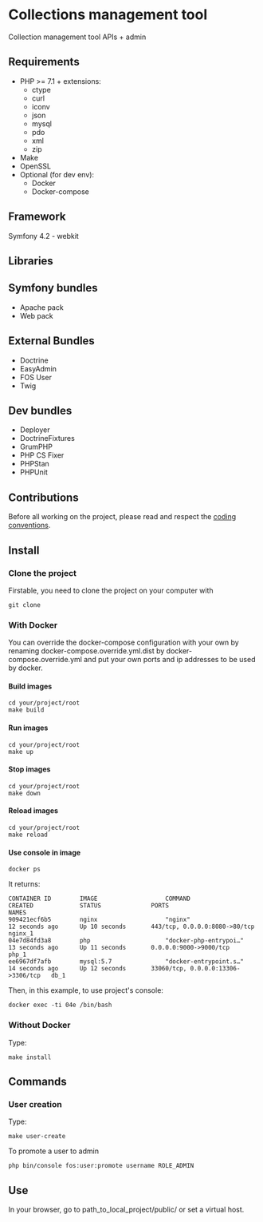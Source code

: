 # Collections management tool

Collection management tool APIs + admin

## Requirements

* PHP >= 7.1 + extensions:
    * ctype
    * curl
    * iconv
    * json
    * mysql
    * pdo
    * xml
    * zip
* Make
* OpenSSL
* Optional (for dev env):
    * Docker
    * Docker-compose
    
## Framework

Symfony 4.2 - webkit

## Libraries

## Symfony bundles
* Apache pack
* Web pack

## External Bundles
* Doctrine
* EasyAdmin
* FOS User
* Twig

## Dev bundles
* Deployer
* DoctrineFixtures
* GrumPHP
* PHP CS Fixer
* PHPStan
* PHPUnit

## Contributions

Before all working on the project, please read and respect the [coding conventions](CONVENTIONS.md).

## Install
### Clone the project

Firstable, you need to clone the project on your computer with 

    git clone 

### With Docker

You can override the docker-compose configuration with your own by renaming docker-compose.override.yml.dist by docker-compose.override.yml
and put your own ports and ip addresses to be used by docker.

#### Build images

    cd your/project/root
    make build
    
#### Run images

    cd your/project/root
    make up
    
#### Stop images

    cd your/project/root
    make down
    
#### Reload images

    cd your/project/root
    make reload
    
#### Use console in image
    
    docker ps
    
It returns:  
    
    CONTAINER ID        IMAGE                   COMMAND                  CREATED             STATUS              PORTS                                NAMES
    909421ecf6b5        nginx                   "nginx"                  12 seconds ago      Up 10 seconds       443/tcp, 0.0.0.0:8080->80/tcp        nginx_1
    04e7d84fd3a8        php                     "docker-php-entrypoi…"   13 seconds ago      Up 11 seconds       0.0.0.0:9000->9000/tcp               php_1
    ee6967df7afb        mysql:5.7               "docker-entrypoint.s…"   14 seconds ago      Up 12 seconds       33060/tcp, 0.0.0.0:13306->3306/tcp   db_1

Then, in this example, to use project's console:

    docker exec -ti 04e /bin/bash

### Without Docker
Type: 

    make install
   
## Commands
### User creation
Type:

    make user-create
    
To promote a user to admin

    php bin/console fos:user:promote username ROLE_ADMIN

## Use

In your browser, go to path_to_local_project/public/ or set a virtual host.
